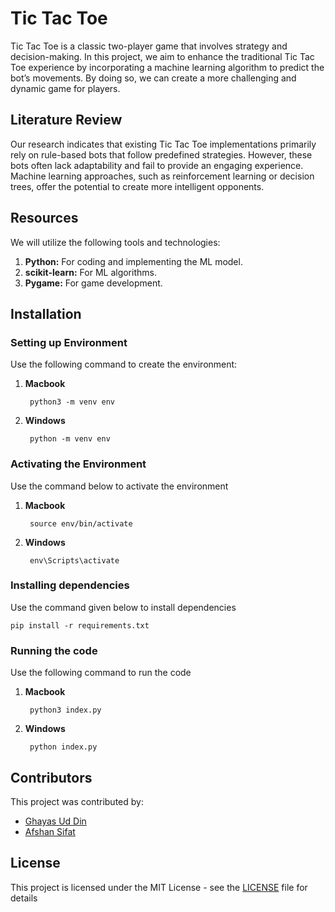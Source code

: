 # Tic Tac Toe

Tic Tac Toe is a classic two-player game that involves strategy and decision-making. In this project, we aim to enhance the traditional Tic Tac Toe experience by incorporating a machine learning algorithm to predict the bot’s movements. By doing so, we can create a more challenging and dynamic game for players.

## Literature Review

Our research indicates that existing Tic Tac Toe implementations primarily rely on rule-based bots that follow predefined strategies. However, these bots often lack adaptability and fail to provide an engaging experience. Machine learning approaches, such as reinforcement learning or decision trees, offer the potential to create more intelligent opponents.

## Resources

We will utilize the following tools and technologies:

1. **Python:** For coding and implementing the ML model.
2. **scikit-learn:** For ML algorithms.
3. **Pygame:** For game development.

## Installation

### Setting up Environment

Use the following command to create the environment:

1. **Macbook**

        python3 -m venv env

2. **Windows**

        python -m venv env

### Activating the Environment

Use the command below to activate the environment

1. **Macbook**

        source env/bin/activate

2. **Windows**

        env\Scripts\activate

### Installing dependencies

Use the command given below to install dependencies

    pip install -r requirements.txt

### Running the code

Use the following command to run the code

1. **Macbook**

        python3 index.py

2. **Windows**

        python index.py

## Contributors

This project was contributed by:

- [Ghayas Ud Din](https://github.com/ghayasleo)
- [Afshan Sifat](https://github.com/afshansif)

## License

This project is licensed under the MIT License - see the [LICENSE](LICENSE) file for details
